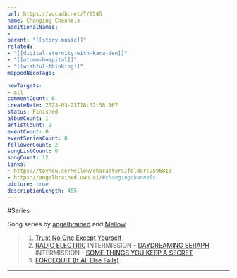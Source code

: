 ```yaml
---
url: https://vocadb.net/T/9545
name: Changing Channels
additionalNames: 
- 
parent: "[[story-music]]"
related:
- "[[digital-eternity-with-kara-den]]"
- "[[otome-hospital]]"
- "[[wishful-thinking]]"
mappedNicoTags:

newTargets:
- all
commentCount: 0
createDate: 2023-03-23T18:32:58.167
status: Finished
albumCount: 1
artistCount: 2
eventCount: 0
eventSeriesCount: 0
followerCount: 2
songListCount: 0
songCount: 12
links: 
- https://toyhou.se/Mellow/characters/folder:2596813
- https://angelbrained.uwu.ai/#changingchannels
picture: true
descriptionLength: 455
---
```


#Series

Song series by [angelbrained](https://vocadb.net/Ar/58942) and [Mellow](https://vocadb.net/Ar/117210)
>1. [Trust No One Except Yourself](https://www.youtube.com/watch?v=_lXYZHB4VsE)
>2. [RADIO ELECTRIC](https://vocadb.net/S/339363)
>INTERMISSION - [DAYDREAMING SERAPH](https://vocadb.net/S/485793)
>INTERMISSION - [SOME THINGS YOU KEEP A SECRET](https://www.youtube.com/watch?v=rdCaTzlcMVU)
>3. [FORCEQUIT (If All Else Fails)](https://vocadb.net/S/642492)

---

